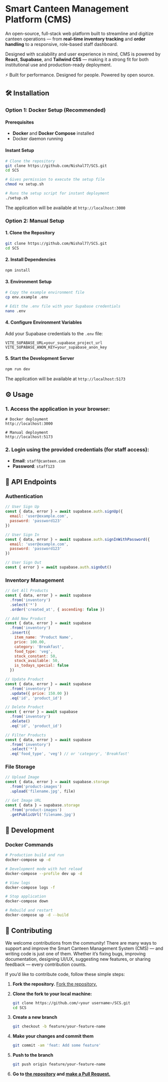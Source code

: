 # Smart Canteen Management Platform (CMS)

An open-source, full-stack web platform built to streamline and digitize canteen operations — from **real-time inventory tracking** and **order handling** to a responsive, role-based staff dashboard.

Designed with scalability and user experience in mind, CMS is powered by **React**, **Supabase**, and **Tailwind CSS** — making it a strong fit for both institutional use and production-ready deployment.

⚡ Built for performance. Designed for people. Powered by open source.

## 🛠️ Installation

### Option 1: Docker Setup (Recommended)

#### Prerequisites
- **Docker** and **Docker Compose** installed
- Docker daemon running

#### Instant Setup
```bash
# Clone the repository
git clone https://github.com/Nishal77/SCS.git
cd SCS

# Gives permission to execute the setup file
chmod +x setup.sh

# Runs the setup script for instant deployment
./setup.sh
```

The application will be available at `http://localhost:3000`

### Option 2: Manual Setup

#### 1. Clone the Repository
```bash
git clone https://github.com/Nishal77/SCS.git
cd SCS
```

#### 2. Install Dependencies
```bash
npm install
```

#### 3. Environment Setup
```bash
# Copy the example environment file
cp env.example .env

# Edit the .env file with your Supabase credentials
nano .env
```

#### 4. Configure Environment Variables
Add your Supabase credentials to the `.env` file:
```env
VITE_SUPABASE_URL=your_supabase_project_url
VITE_SUPABASE_ANON_KEY=your_supabase_anon_key
```

#### 5. Start the Development Server
```bash
npm run dev
```

The application will be available at `http://localhost:5173`

## ⚙️ Usage

### 1. Access the application in your browser:
```
# Docker deployment
http://localhost:3000

# Manual deployment
http://localhost:5173
```

### 2. Login using the provided credentials (for staff access):
- **Email**: `staff@canteen.com`
- **Password**: `staff123`

## 🔌 API Endpoints

### Authentication
```javascript
// User Sign Up
const { data, error } = await supabase.auth.signUp({
  email: 'user@example.com',
  password: 'password123'
})

// User Sign In
const { data, error } = await supabase.auth.signInWithPassword({
  email: 'user@example.com',
  password: 'password123'
})

// User Sign Out
const { error } = await supabase.auth.signOut()
```

### Inventory Management
```javascript
// Get All Products
const { data, error } = await supabase
  .from('inventory')
  .select('*')
  .order('created_at', { ascending: false })

// Add New Product
const { data, error } = await supabase
  .from('inventory')
  .insert({
    item_name: 'Product Name',
    price: 100.00,
    category: 'Breakfast',
    food_type: 'veg',
    stock_constant: 50,
    stock_available: 50,
    is_todays_special: false
  })

// Update Product
const { data, error } = await supabase
  .from('inventory')
  .update({ price: 150.00 })
  .eq('id', 'product_id')

// Delete Product
const { error } = await supabase
  .from('inventory')
  .delete()
  .eq('id', 'product_id')

// Filter Products
const { data, error } = await supabase
  .from('inventory')
  .select('*')
  .eq('food_type', 'veg') // or 'category', 'Breakfast'
```

### File Storage
```javascript
// Upload Image
const { data, error } = await supabase.storage
  .from('product-images')
  .upload('filename.jpg', file)

// Get Image URL
const { data } = supabase.storage
  .from('product-images')
  .getPublicUrl('filename.jpg')
```

## 🔧 Development

### Docker Commands
```bash
# Production build and run
docker-compose up -d

# Development mode with hot reload
docker-compose --profile dev up -d

# View logs
docker-compose logs -f

# Stop application
docker-compose down

# Rebuild and restart
docker-compose up -d --build
```

## 🤝 Contributing

We welcome contributions from the community! There are many ways to support and improve the Smart Canteen Management System (CMS) — and writing code is just one of them. Whether it’s fixing bugs, improving documentation, designing UI/UX, suggesting new features, or sharing feedback — every contribution counts.

If you’d like to contribute code, follow these simple steps:

1. **Fork the repository.**
   [Fork the repository.](https://github.com/Nishal77/SCS/fork)

2. **Clone the fork to your local machine:**
   ```bash
   git clone https://github.com/<your username>/SCS.git
   cd SCS
   ```

3. **Create a new branch**
   ```bash
   git checkout -b feature/your-feature-name
   ```

4. **Make your changes and commit them**
   ```bash
   git commit -am 'feat: Add some feature'
   ```

5. **Push to the branch**
   ```bash
   git push origin feature/your-feature-name
   ```

6. **Go to [the repository](https://github.com/Nishal77/SCS) and [make a Pull Request.](https://github.com/Nishal77/SCS/compare)**


